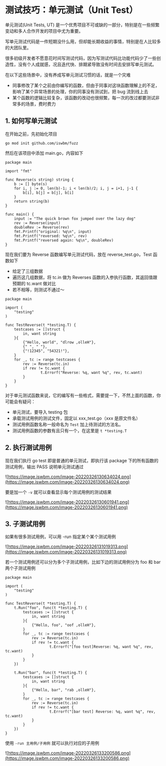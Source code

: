 # 测试技巧：单元测试（Unit Test）

单元测试(Unit Tests, UT) 是一个优秀项目不可或缺的一部分，特别是在一些频繁变动和多人合作开发的项目中尤为重要。

写单元测试代码是一件短期没什么用，但却能长期收益的事情，特别是在人比较多的大团队里。

很多初级开发者不愿意花时间写测试代码，因为写测试代码比功能代码少了一些创造性，没有个人成就感，况且迭代快、排期紧导致没有时间去安排写单元测试。

在以下这些场景中，没有养成写单元测试习惯的话，就是一个灾难

- 同事修改了某个之前由你编写的函数，但由于同事对这块函数理解上的不足，影响了某个异常场景的处理，你的同事没有测试到，把 bug 流到线上去
- 某个函数的逻辑比较复杂，该函数的改动也很频繁，每一次的改过都要测试非常多的场景，费时费力

## 1. 如何写单元测试

在开始之前，先初始化项目

```
go mod init github.com/iswbm/fuzz
```

然后在该项目中添加 main.go，内容如下

```
package main

import "fmt"

func Reverse(s string) string {
    b := [] byte(s)
    for i, j := 0, len(b)-1; i < len(b)/2; i, j = i+1, j-1 {
        b[i], b[j] = b[j], b[i]
    }
    return string(b)
}

func main() {
    input := "The quick brown fox jumped over the lazy dog"
    rev := Reverse(input)
    doubleRev := Reverse(rev)
    fmt.Printf("original: %q\n", input)
    fmt.Printf("reversed: %q\n", rev)
    fmt.Printf("reversed again: %q\n", doubleRev)
}
```

现在我们要为 Reverse 函数编写单元测试代码，放在 reverse_test.go，Test 函数如下

- 给定了三组数据
- 遍历这几组数据，将 tc.in 做为 Reverses 函数的入参执行函数，其返回值跟预期的 tc.want 做对比
- 若不相等，则测试不通过～

```
package main

import (
    "testing"
)

func TestReverse(t *testing.T) {
    testcases := []struct {
        in, want string
    }{
        {"Hello, world", "dlrow ,olleH"},
        {" ", " "},
        {"!12345", "54321!"},
    }
    for _, tc := range testcases {
        rev := Reverse(tc.in)
        if rev != tc.want {
                t.Errorf("Reverse: %q, want %q", rev, tc.want)
        }
    }
}
```

对于单元测试函数来说，它的编写有一些格式，需要提一下，不然上面的函数，你可能会有疑问：

- 单元测试，要导入 testing 包
- 承载测试用例的测试文件，固定以 xxx_test.go（xxx 是原文件名）
- 测试用例函数名称一般命名为 `Test` 加上待测试的方法名。
- 测试用例函数的参数有且只有一个，在这里是 `t *testing.T`

## 2. 执行测试用例

现在我们执行 go test 即是普通的单元测试，即执行该 package 下的所有函数的测试用例，输出 PASS 说明单元测试通过

![https://image.iswbm.com/image-20220326130634024.png](https://image.iswbm.com/image-20220326130634024.png)

要是加一个 `-v` 就可以查看显示每个测试用例的测试结果

![https://image.iswbm.com/image-20220326130601941.png](https://image.iswbm.com/image-20220326130601941.png)

## 3. 子测试用例

如果有很多测试用例，可以用 -run 指定某个某个测试用例

![https://image.iswbm.com/image-20220326131019313.png](https://image.iswbm.com/image-20220326131019313.png)

若一个测试用例还可以分为多个子测试用例，比如下边的测试用例分为 foo 和 bar 两个子测试用例

```
package main

import (
    "testing"
)

func TestReverse(t *testing.T) {
    t.Run("foo", func(t *testing.T) {
        testcases := []struct {
            in, want string
        }{
            {"Hello, foo", "oof ,olleH"},
        }
        for _, tc := range testcases {
            rev := Reverse(tc.in)
            if rev != tc.want {
                    t.Errorf("[foo test]Reverse: %q, want %q", rev, tc.want)
            }
        }
    })

    t.Run("bar", func(t *testing.T) {
        testcases := []struct {
            in, want string
        }{
            {"Hello, bar", "rab ,olleH"},
        }
        for _, tc := range testcases {
            rev := Reverse(tc.in)
            if rev != tc.want {
                    t.Errorf("[bar test] Reverse: %q, want %q", rev, tc.want)
            }
        }
    })
}
```

使用 `-run 主用例/子用例` 就可以执行对应的子用例

![https://image.iswbm.com/image-20220326133200586.png](https://image.iswbm.com/image-20220326133200586.png)